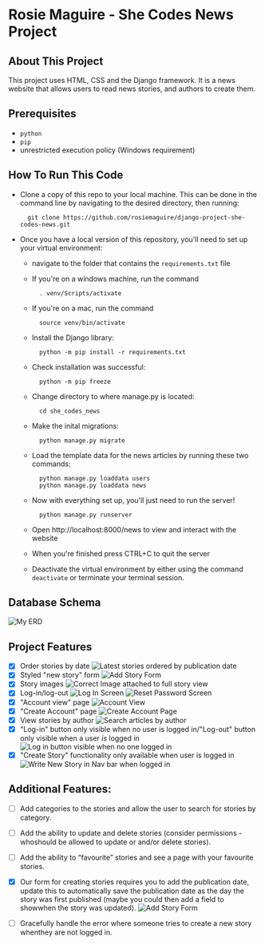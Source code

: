 # Rosie Maguire - She Codes News Project
## About This Project
This project uses HTML, CSS and the Django framework. It is a news website that allows users to read news stories, and authors to create them.

## Prerequisites
- `python`
- `pip`
- unrestricted execution policy (Windows requirement)
## How To Run This Code
- Clone a copy of this repo to your local machine. This can be done in the command line by navigating to the desired directory, then running:

        git clone https://github.com/rosiemaguire/django-project-she-codes-news.git
- Once you have a local version of this repository, you'll need to set up your virtual environment:
    -  navigate to the folder that contains the `requirements.txt` file
    - If you're on a windows machine, run the command 
            
            . venv/Scripts/activate
    - If you're on a mac, run the command 
            
            source venv/bin/activate
    - Install the Django library: 
            
            python -m pip install -r requirements.txt
    - Check installation was successful: 
    
            python -m pip freeze
    - Change directory to where manage.py is located:
            
            cd she_codes_news
    - Make the inital migrations:
        
            python manage.py migrate
    - Load the template data for the news articles by running these two commands:
            
            python manage.py loaddata users
            python manage.py loaddata news
    - Now with everything set up, you'll just need to run the server!

            python manage.py runserver
    - Open http://localhost:8000/news to view and interact with the website
    - When you're finished press CTRL+C to quit the server
    - Deactivate the virtual environment by either using the command `deactivate` or terminate your terminal session.

## Database Schema
![My ERD]( she_codes_news\images\ERD.png )
## Project Features
- [X] Order stories by date
    ![Latest stories ordered by publication date](she_codes_news/images/127.0.0.1_8000_news_1.png)
- [X] Styled "new story" form
    ![Add Story Form](she_codes_news/images/127.0.0.1_8000_news_add-story_.png)
- [X] Story images
    ![Correct Image attached to full story view](she_codes_news/images/127.0.0.1_8000_news_1_.png)
- [X] Log-in/log-out
    ![Log In Screen](she_codes_news/images/127.0.0.1_8000_users_login_.png)
    ![Reset Password Screen](she_codes_news/images/127.0.0.1_8000_users_password_reset_.png)
- [X] "Account view" page
    ![Account View](she_codes_news/images/127.0.0.1_8000_users_2_.png)
- [X] "Create Account" page
    ![Create Account Page](she_codes_news/images/127.0.0.1_8000_users_create-account_.png)
- [X] View stories by author
    ![Search articles by author](she_codes_news/images/127.0.0.1_8000_news_search_.png)
- [X] "Log-in" button only visible when no user is logged in/"Log-out" button only visible when a user *is* logged in
    ![Log in button visible when no one logged in](she_codes_news/images/127.0.0.1_8000_news_.png)
- [X] "Create Story" functionality only available when user is logged in
    ![Write New Story in Nav bar when logged in](she_codes_news/images/127.0.0.1_8000_users_password_change_.png)
## Additional Features:
- [ ] Add categories to the stories and allow the user to search for stories by category.

- [ ] Add the ability to update and delete stories (consider permissions - whoshould be allowed to update or and/or delete stories).

- [ ] Add the ability to “favourite” stories and see a page with your favourite stories.

- [X] Our form for creating stories requires you to add the publication date, update this to automatically save the publication date as the day the story was first published (maybe you could then add a field to showwhen the story was updated).
    ![Add Story Form](she_codes_news/images/127.0.0.1_8000_news_add-story_.png)
- [ ] Gracefully handle the error where someone tries to create a new story whenthey are not logged in.

